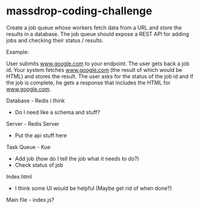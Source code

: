 # massdrop-coding-challenge

Create a job queue whose workers fetch data from a URL and store the results in a database. The job queue should expose a REST API for adding jobs and checking their status / results.

Example:

User submits www.google.com to your endpoint. The user gets back a job id. Your system fetches www.google.com (the result of which would be HTML) and stores the result. The user asks for the status of the job id and if the job is complete, he gets a response that includes the HTML for www.google.com.


Database - Redis i think
  * Do I need like a schema and stuff?

Server - Redis Server
 * Put the api stuff here

Task Queue - Kue
  * Add job (how do I tell the job what it needs to do?)
  * Check status of job

Index.html
 * I think some UI would be helpful (Maybe get rid of when done?)

Main file - index.js?
